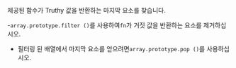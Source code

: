 제공된 함수가 Truthy 값을 반환하는 마지막 요소를 찾습니다.

-`array.prototype.filter ()`를 사용하여`fn`가 거짓 값을 반환하는 요소를 제거하십시오.
- 필터링 된 배열에서 마지막 요소를 얻으려면`array.prototype.pop ()`를 사용하십시오.